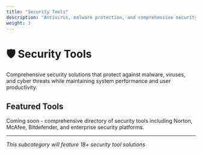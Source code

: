 ```yaml
---
title: "Security Tools"
description: "Antivirus, malware protection, and comprehensive security suites"
weight: 3
---
```


# 🛡️ Security Tools

Comprehensive security solutions that protect against malware, viruses, and cyber threats while maintaining system performance and user productivity.

## Featured Tools

Coming soon - comprehensive directory of security tools including Norton, McAfee, Bitdefender, and enterprise security platforms.

---

*This subcategory will feature 18+ security tool solutions*